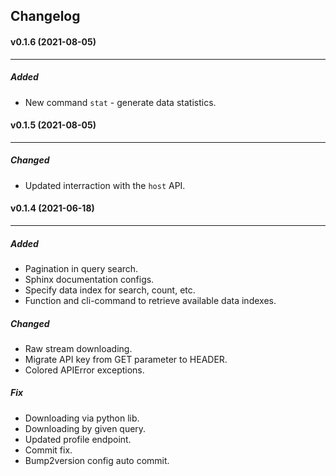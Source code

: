 ## Changelog
#### v0.1.6 (2021-08-05)
------------------------

##### Added
- New command `stat` - generate data statistics.


#### v0.1.5 (2021-08-05)
------------------------

##### Changed
- Updated interraction with the `host` API.


#### v0.1.4 (2021-06-18)
------------------------

##### Added
- Pagination in query search.
- Sphinx documentation configs.
- Specify data index for search, count, etc.
- Function and cli-command to retrieve available data indexes.

##### Changed
- Raw stream downloading.
- Migrate API key from GET parameter to HEADER.
- Colored APIError exceptions.

##### Fix
- Downloading via python lib.
- Downloading by given query.
- Updated profile endpoint.
- Commit fix.
- Bump2version config auto commit.


